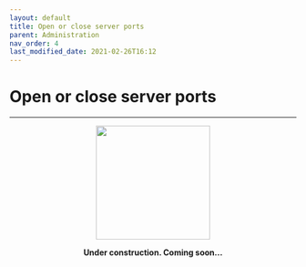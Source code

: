 ```yaml
---
layout: default
title: Open or close server ports
parent: Administration
nav_order: 4
last_modified_date: 2021-02-26T16:12
---
```


# Open or close server ports

---

<div style="display: flex; flex-direction: column; align-items: center;">
    <img src="{{site.url}}/assets/images/warning.png" style="width: 200px;">
    <p style="font-weight: bold;">Under construction. Coming soon...</p>
</div>